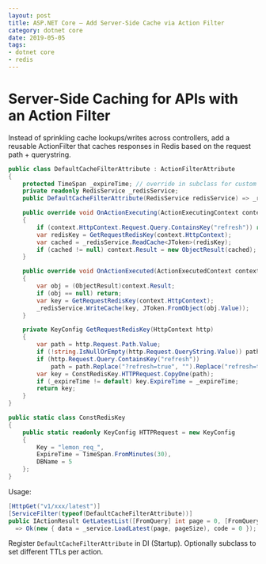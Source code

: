 ```yaml
---
layout: post
title: ASP.NET Core — Add Server-Side Cache via Action Filter
category: dotnet core
date: 2019-05-05
tags:
- dotnet core
- redis
---
```


# Server-Side Caching for APIs with an Action Filter

Instead of sprinkling cache lookups/writes across controllers, add a reusable ActionFilter that caches responses in Redis based on the request path + querystring.

```csharp
public class DefaultCacheFilterAttribute : ActionFilterAttribute
{
    protected TimeSpan _expireTime; // override in subclass for custom TTLs
    private readonly RedisService _redisService;
    public DefaultCacheFilterAttribute(RedisService redisService) => _redisService = redisService;

    public override void OnActionExecuting(ActionExecutingContext context)
    {
        if (context.HttpContext.Request.Query.ContainsKey("refresh")) return;
        var redisKey = GetRequestRedisKey(context.HttpContext);
        var cached = _redisService.ReadCache<JToken>(redisKey);
        if (cached != null) context.Result = new ObjectResult(cached);
    }

    public override void OnActionExecuted(ActionExecutedContext context)
    {
        var obj = (ObjectResult)context.Result;
        if (obj == null) return;
        var key = GetRequestRedisKey(context.HttpContext);
        _redisService.WriteCache(key, JToken.FromObject(obj.Value));
    }

    private KeyConfig GetRequestRedisKey(HttpContext http)
    {
        var path = http.Request.Path.Value;
        if (!string.IsNullOrEmpty(http.Request.QueryString.Value)) path += http.Request.QueryString.Value;
        if (http.Request.Query.ContainsKey("refresh"))
            path = path.Replace("?refresh=true", "").Replace("refresh=true", "");
        var key = ConstRedisKey.HTTPRequest.CopyOne(path);
        if (_expireTime != default) key.ExpireTime = _expireTime;
        return key;
    }
}

public static class ConstRedisKey
{
    public static readonly KeyConfig HTTPRequest = new KeyConfig
    {
        Key = "lemon_req_",
        ExpireTime = TimeSpan.FromMinutes(30),
        DBName = 5
    };
}
```

Usage:

```csharp
[HttpGet("v1/xxx/latest")]
[ServiceFilter(typeof(DefaultCacheFilterAttribute))]
public IActionResult GetLatestList([FromQuery] int page = 0, [FromQuery] int pageSize = 30)
  => Ok(new { data = _service.LoadLatest(page, pageSize), code = 0 });
```

Register `DefaultCacheFilterAttribute` in DI (Startup). Optionally subclass to set different TTLs per action.

